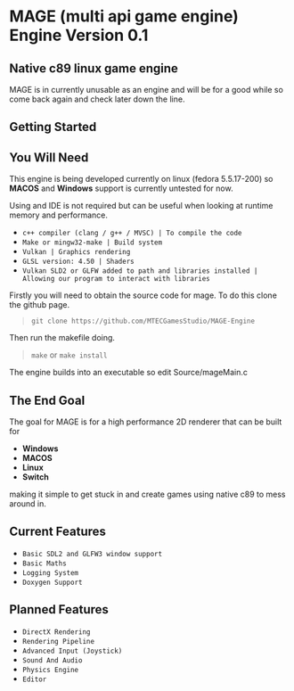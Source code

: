 # MAGE (multi api game engine) Engine Version 0.1
## Native c89 linux game engine

MAGE is in currently unusable as an engine and will be for a good while so come back again and check later down the line.

## Getting Started
## You Will Need

This engine is being developed currently on linux (fedora 5.5.17-200) so **MACOS** and **Windows** support is currently untested for now.

Using and IDE is not required but can be useful when looking at runtime memory and performance.

- `c++ compiler (clang / g++ / MVSC) | To compile the code`
- `Make or mingw32-make | Build system`
- `Vulkan | Graphics rendering`
- `GLSL version: 4.50 | Shaders`
- `Vulkan SLD2 or GLFW added to path and libraries installed | Allowing our program to interact with libraries`
  
Firstly you will need to obtain the source code for mage. To do this clone the github page.

 >`git clone https://github.com/MTECGamesStudio/MAGE-Engine`

Then run the makefile doing.

> `make` or `make install`

The engine builds into an executable so edit Source/mageMain.c

## The End Goal
The goal for MAGE is for a high performance 2D renderer that can be built for 

- **Windows**
- **MACOS**
- **Linux** 
- **Switch**

making it simple to get stuck in and create games using native c89 to mess around in.

## Current Features

- `Basic SDL2 and GLFW3 window support`
- `Basic Maths`
- `Logging System`
- `Doxygen Support`

## Planned Features

- `DirectX Rendering`
- `Rendering Pipeline`
- `Advanced Input (Joystick)`
- `Sound And Audio`
- `Physics Engine`
- `Editor`






